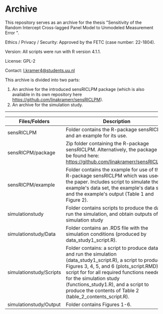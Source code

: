 
# Archive 
This repository serves as an archive for the thesis "Sensitivity of the Random Intercept Cross-lagged Panel Model to Unmodeled Measurement Error ". 

Ethics / Privacy / Security: Approved by the FETC (case number: 22-1804).

Version: All scripts were run with R version 4.1.1.

License: GPL-2

Contact: l.kramer4@students.uu.nl

This archive is divided into two parts: 

1. An archive for the introduced sensRICLPM package (which is also available in its own repository here https://github.com/linakramerr/sensRICLPM).
2. An archive for the simulation study.


---

| Files/Folders          | Description   |
| -----------------      | ------------- |
|sensRICLPM              |Folder contains the R-package sensRICLPM and an example for its use. |
|sensRICPM/package       |Zip folder containing the R-package sensRICLPM. Alternatively, the package can be found here: https://github.com/linakramerr/sensRICLPM.|
|sensRICPM/example       |Folder contains the xxample for use of the R-package sensRICLPM which was used in the paper. Includes script to simulate the example's data set, the example's data set, and the example's output (Table 1 and Figure 2). |
|simulationstudy         |Folder contains scripts to produce the data, run the simulation, and obtain outputs of the simulation study |
|simulationstudy/Data    |Folder contains an .RDS file with the simulation conditions (produced by data_study1_script.R).|
|simulationstudy/Scripts |Folder contains: a script to produce data and run the simulation (data_study1_script.R), a script to produce Figures 3, 4, 5, and 6 (plots_script.RMD), a script for for all required functions needed for the simulation study (functions_study1.R), and a script to produce the contents of Table 2 (table_2_contents_script.R). |
|simulationstudy/Output     |Folder contains Figures 1-6.|



